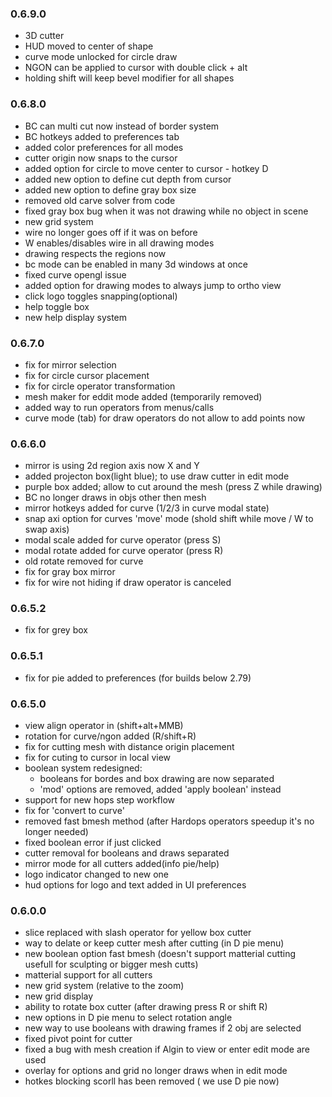 ### 0.6.9.0
- 3D cutter
- HUD moved to center of shape
- curve mode unlocked for circle draw
- NGON can be applied to cursor with double click + alt
- holding shift will keep bevel modifier for all shapes

### 0.6.8.0
- BC can multi cut now instead of border system
- BC hotkeys added to preferences tab
- added color preferences for all modes
- cutter origin now snaps to the cursor
- added option for circle to move center to cursor - hotkey D
- added new option to define cut depth from cursor
- added new option to define gray box size
- removed old carve solver from code
- fixed gray box bug when it was not drawing while no object in scene
- new grid system
- wire no longer goes off if it was on before
- W enables/disables wire in all drawing modes
- drawing respects the regions now
- bc mode can be enabled in many 3d windows at once
- fixed curve opengl issue
- added option for drawing modes to always jump to ortho view
- click logo toggles snapping(optional)
- help toggle box
- new help display system

### 0.6.7.0
- fix for mirror selection
- fix for circle cursor placement
- fix for circle operator transformation
- mesh maker for eddit mode added (temporarily removed)
- added way to run operators from menus/calls
- curve mode (tab) for draw operators do not allow to add points now


### 0.6.6.0
- mirror is using 2d region axis now X and Y
- added projecton box(light blue); to use draw cutter in edit mode
- purple box added; allow to cut around the mesh (press Z while drawing)
- BC no longer draws in objs other then mesh
- mirror hotkeys added for curve (1/2/3 in curve modal state)
- snap axi option for curves 'move' mode (shold shift while move / W to swap axis)
- modal scale added for curve operator (press S)
- modal rotate added for curve operator (press R)
- old rotate removed for curve
- fix for gray box mirror
- fix for wire not hiding if draw operator is canceled


### 0.6.5.2
- fix for grey box


### 0.6.5.1
- fix for pie added to preferences (for builds below 2.79)


### 0.6.5.0
- view align operator in (shift+alt+MMB)
- rotation for curve/ngon added (R/shift+R)
- fix for cutting mesh with distance origin placement
- fix for cuting to cursor in local view
- boolean system redesigned:
	- booleans for bordes and box drawing are now separated
	- 'mod' options are removed, added 'apply boolean' instead
- support for new hops step workflow
- fix for 'convert to curve'
- removed fast bmesh method (after Hardops operators speedup it's no longer needed)
- fixed boolean error if just clicked
- cutter removal for booleans and draws separated
- mirror mode for all cutters added(info pie/help)
- logo indicator changed to new one
- hud options for logo and text added in UI preferences


### 0.6.0.0
- slice replaced with slash operator for yellow box cutter
- way to delate or keep cutter mesh after cutting (in D pie menu)
- new boolean option fast bmesh (doesn't support matterial cutting usefull for sculpting or bigger mesh cutts)
- matterial support for all cutters
- new grid system (relative to the zoom)
- new grid display
- ability to rotate box cutter (after drawing press R or shift R)
- new options in D pie menu to select rotation angle
- new way to use booleans with drawing frames if 2 obj are selected
- fixed pivot point for cutter
- fixed a bug with mesh creation if Algin to view or enter edit mode are used
- overlay for options and grid no longer draws when in edit mode
- hotkes blocking scorll has been removed ( we use D pie now)
